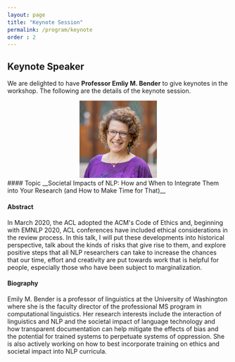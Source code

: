 ```yaml
---
layout: page
title: "Keynote Session"
permalink: /program/keynote
order : 2
---
```


## Keynote Speaker
We are delighted to have __Professor Emliy M. Bender__ to give keynotes in the workshop.
The following are the details of the keynote session.

<center><img src="/assets/EmilyMBender.jpeg" width="35%"/></center>
#### Topic
__Societal Impacts of NLP: How and When to Integrate Them into Your Research (and How to Make Time for That)__

#### Abstract
In March 2020, the ACL adopted the ACM's Code of Ethics and, beginning with EMNLP 2020, ACL conferences have included ethical considerations in the review process.
In this talk, I will put these developments into historical perspective, talk about the kinds of risks that give rise to them, and explore positive steps that all NLP researchers can take to increase the chances that our time, effort and creativity are put towards work that is helpful for people, especially those who have been subject to marginalization.

#### Biography 
Emily M. Bender is a professor of linguistics at the University of Washington where she is the faculty director of the professional MS program in computational linguistics. 
Her research interests include the interaction of linguistics and NLP and the societal impact of language technology and how transparent documentation can help mitigate the effects of bias and the potential for trained systems to perpetuate systems of oppression. 
She is also actively working on how to best incorporate training on ethics and societal impact into NLP curricula.
